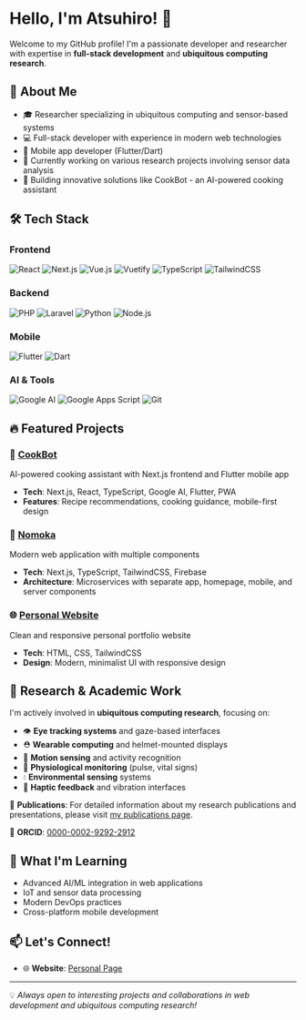 # Hello, I'm Atsuhiro! 🐶

Welcome to my GitHub profile! I'm a passionate developer and researcher with expertise in **full-stack development** and **ubiquitous computing research**.

## 🚀 About Me

- 🎓 Researcher specializing in ubiquitous computing and sensor-based systems
- 💻 Full-stack developer with experience in modern web technologies
- 📱 Mobile app developer (Flutter/Dart)
- 🧪 Currently working on various research projects involving sensor data analysis
- 🍳 Building innovative solutions like CookBot - an AI-powered cooking assistant

## 🛠️ Tech Stack

### **Frontend**

![React](https://img.shields.io/badge/-React-61DAFB?style=flat-square&logo=react&logoColor=black)
![Next.js](https://img.shields.io/badge/-Next.js-000000?style=flat-square&logo=next.js)
![Vue.js](https://img.shields.io/badge/-Vue.js-4FC08D?style=flat-square&logo=vue.js&logoColor=white)
![Vuetify](https://img.shields.io/badge/-Vuetify-1867C0?style=flat-square&logo=vuetify&logoColor=white)
![TypeScript](https://img.shields.io/badge/-TypeScript-3178C6?style=flat-square&logo=typescript&logoColor=white)
![TailwindCSS](https://img.shields.io/badge/-TailwindCSS-38B2AC?style=flat-square&logo=tailwind-css&logoColor=white)

### **Backend**

![PHP](https://img.shields.io/badge/-PHP-777BB4?style=flat-square&logo=php&logoColor=white)
![Laravel](https://img.shields.io/badge/-Laravel-FF2D20?style=flat-square&logo=laravel&logoColor=white)
![Python](https://img.shields.io/badge/-Python-3776AB?style=flat-square&logo=python&logoColor=white)
![Node.js](https://img.shields.io/badge/-Node.js-339933?style=flat-square&logo=node.js&logoColor=white)

### **Mobile**

![Flutter](https://img.shields.io/badge/-Flutter-02569B?style=flat-square&logo=flutter)
![Dart](https://img.shields.io/badge/-Dart-0175C2?style=flat-square&logo=dart)

### **AI & Tools**

![Google AI](https://img.shields.io/badge/-Google%20AI-4285F4?style=flat-square&logo=google&logoColor=white)
![Google Apps Script](https://img.shields.io/badge/-Google%20Apps%20Script-4285F4?style=flat-square&logo=google&logoColor=white)
![Git](https://img.shields.io/badge/-Git-F05032?style=flat-square&logo=git&logoColor=white)

## 🔥 Featured Projects

### 🤖 [CookBot](https://github.com/a2h1r0/cookbot)

AI-powered cooking assistant with Next.js frontend and Flutter mobile app

- **Tech**: Next.js, React, TypeScript, Google AI, Flutter, PWA
- **Features**: Recipe recommendations, cooking guidance, mobile-first design

### 🍺 [Nomoka](https://github.com/a2h1r0/nomoka)

Modern web application with multiple components

- **Tech**: Next.js, TypeScript, TailwindCSS, Firebase
- **Architecture**: Microservices with separate app, homepage, mobile, and server components

### 🌐 [Personal Website](https://github.com/a2h1r0/personal-page)

Clean and responsive personal portfolio website

- **Tech**: HTML, CSS, TailwindCSS
- **Design**: Modern, minimalist UI with responsive design

## 🔬 Research & Academic Work

I'm actively involved in **ubiquitous computing research**, focusing on:

- 👁️ **Eye tracking systems** and gaze-based interfaces
- ⛑️ **Wearable computing** and helmet-mounted displays
- 🏃 **Motion sensing** and activity recognition
- 💓 **Physiological monitoring** (pulse, vital signs)
- 💧 **Environmental sensing** systems
- 📳 **Haptic feedback** and vibration interfaces

📄 **Publications**: For detailed information about my research publications and presentations, please visit [my publications page](https://atsuhi.ro/publications.html).

🔬 **ORCID**: [0000-0002-9292-2912](https://orcid.org/0000-0002-9292-2912)

## 🌱 What I'm Learning

- Advanced AI/ML integration in web applications
- IoT and sensor data processing
- Modern DevOps practices
- Cross-platform mobile development

## 📫 Let's Connect!

- 🌐 **Website**: [Personal Page](https://atsuhi.ro/)

---

💡 _Always open to interesting projects and collaborations in web development and ubiquitous computing research!_
